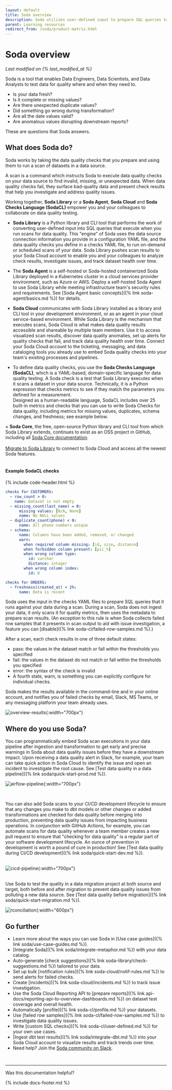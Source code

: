 ```yaml
---
layout: default
title: Soda overview
description: Soda utilizes user-defined input to prepare SQL queries to find bad data, visualize results, set up alerts, and track dataset health over time.
parent: Learning resources
redirect_from: /soda/product-matrix.html
---
```


# Soda overview
*Last modified on {% last_modified_at %}*

Soda is a tool that enables Data Engineers, Data Scientists, and Data Analysts to test data for quality where and when they need to.

* Is your data fresh?
* Is it complete or missing values? 
* Are there unexpected duplicate values? 
* Did something go wrong during transformation? 
* Are all the date values valid? 
* Are anomalous values disrupting downstream reports? 

These are questions that Soda answers.

## What does Soda do?

Soda works by taking the data quality checks that you prepare and using them to run a scan of datasets in a data source. 

A scan is a command which instructs Soda to execute data quality checks on your data source to find invalid, missing, or unexpected data. When data quality checks fail, they surface bad-quality data and present check results that help you investigate and address quality issues.

Working together, **Soda Library** or a **Soda Agent**, **Soda Cloud** and **Soda Checks Language (SodaCL)** empower you and your colleagues to collaborate on data quality testing.

* **Soda Library** is a Python library and CLI tool that performs the work of converting user-defined input into SQL queries that execute when you run scans for data quality. This "engine" of Soda uses the data source connection information you provide in a configuration YAML file, and the data quality checks you define in a checks YAML file, to run on-demand or scheduled scans of your data. Soda Library pushes scan results to your Soda Cloud account to enable you and your colleagues to analyze check results, investigate issues, and track dataset health over time. 

* The **Soda Agent** is a self-hosted or Soda-hosted containerized Soda Library deployed in a Kubernetes cluster in a cloud services provider environment, such as Azure or AWS. Deploy a self-hosted Soda Agent to use Soda Library while meeting infrastructure team's security rules and requirements. See [Soda Agent basic concepts]({% link soda-agent/basics.md %}) for details.

* **Soda Cloud** communicates with Soda Library installed as a library and CLI tool in your development environment, or as an agent in your cloud service-based environment. While Soda Library is the mechanism that executes scans, Soda Cloud is what makes data quality results accessible and shareable by multiple team members. Use it to access visualized scan results, discover data quality anomalies, set up alerts for quality checks that fail, and track data quality health over time. Connect your Soda Cloud account to the ticketing, messaging, and data cataloging tools you already use to embed Soda quality checks into your team's existing processes and pipelines. 

* To define data quality checks, you use the **Soda Checks Language (SodaCL)**, which is a YAML-based, domain-specific language for data quality testing. A Soda check is a test that Soda Library executes when it scans a dataset in your data source. Technically, it is a Python expression that checks metrics to see if they match the parameters you defined for a measurement. <br />
Designed as a human-readable language, SodaCL includes over 25 built-in metrics and checks that you can use to write Soda Checks for data quality, including metrics for missing values, duplicates, schema changes, and freshness; see example below. 

<div class="info">
  <span class="closebtn" onclick="this.parentElement.style.display='none';">&times;</span>
  <strong>Soda Core</strong>, the free, open-source Python library and CLI tool from which Soda Library extends, continues to exist as an OSS project in GitHub, including all <a href="https://github.com/sodadata/soda-core/blob/main/docs/overview-main.md" target="_blank">Soda Core documentation</a>.<br /><br /><a href="https://docs.soda.io/soda/upgrade.html#migrate-from-soda-core">Migrate to Soda Library</a> to connect to Soda Cloud and access all the newest Soda features.
</div>

<br />

#### Example SodaCL checks
{% include code-header.html %}
```yaml
checks for CUSTOMERS:
  - row_count > 0:
    name: Dataset is not empty
  - missing_count(last_name) = 0:
      missing values: [N/A, None]
      name: No NULL values
  - duplicate_count(phone) < 0:
      name: All phone numbers unique
  - schema:
      name: Columns have been added, removed, or changed
      warn:
        when required column missing: [id, size, distance]
        when forbidden column present: [pii_%]
        when wrong column type:
          id: varchar
          distance: integer
        when wrong column index:
          id: 0

checks for ORDERS:
  - freshness(created_at) < 2h:
      name: Data is recent
```


Soda uses the input in the checks YAML files to prepare SQL queries that it runs against your data during a scan. During a scan, Soda does not ingest your data, it only scans it for quality metrics, then uses the metadata to prepare scan results. (An exception to this rule is when Soda collects failed row samples that it presents in scan output to aid with issue investigation, a feature you can [disable]({% link soda-cl/failed-row-samples.md %}.)

After a scan, each check results in one of three default states:
* pass: the values in the dataset match or fall within the thresholds you specified
* fail: the values in the dataset do not match or fall within the thresholds you specified
* error: the syntax of the check is invalid
* A fourth state, warn, is something you can explicitly configure for individual checks. 



Soda makes the results available in the command-line and in your online account, and notifies you of failed checks by email, Slack, MS Teams, or any messaging platform your team already uses. 

![overview-results](/assets/images/overview-results.png){:width="700px"}


## Where do you use Soda?

You can programmatically embed Soda scan executions in your data pipeline after ingestion and transformation to get early and precise warnings in Soda about data quality issues before they have a downstream impact. Upon receiving a data quality alert in Slack, for example, your team can take quick action in Soda Cloud to identify the issue and open an incident to investigate the root cause. See [Test data quality in a data pipeline]({% link soda/quick-start-prod.md %}).

![airflow-pipeline](/assets/images/airflow-pipeline.png){:width="700px"}

<br />

You can also add Soda scans to your CI/CD development lifecycle to ensure that any changes you make to dbt models or other changes or added transformations are checked for data quality before merging into production, preventing data quality issues from impacting business operations. In conjunction with GitHub Actions, for example, you can automate scans for data quality whenever a team member creates a new pull request to ensure that "checking for data quality" is a regular part of your software development lifecycle. An ounce of prevention in development is worth a pound of cure in production! See [Test data quality during CI/CD development]({% link soda/quick-start-dev.md %}).
<br /><br />

![cicd-pipeline](/assets/images/cicd-pipeline.png){:width="700px"}

<br />
Use Soda to test the quality in a data migration project at both source and target, both before and after migration to prevent data quality issues from polluting a new data source. See [Test data quality before migration]({% link soda/quick-start-migration.md %}).

![rconciliation](/assets/images/reconciliation.gif){:width="600px"}


## Go further

* Learn more about the ways you can use Soda in [Use case guides]({% link soda/use-case-guides.md %}).
* [Integrate Soda]({% link soda/integrate-metaphor.md %}) with your data catalog.
* Auto-generate [check suggestions]({% link soda-library/check-suggestions.md %}) tailored to your data.
* Set up bulk [notification rules]({% link soda-cloud/notif-rules.md %}) to send alerts for failed checks.
* Create [incidents]({% link soda-cloud/incidents.md %}) to track issue investigation.
* Use the Soda Cloud Reporting API to [prepare reports]({% link api-docs/reporting-api-to-overview-dashboards.md %}) on dataset test coverage and overall health.
* Automatically [profile]({% link soda-cl/profile.md %}) your datasets.
* Use [failed row samples]({% link soda-cl/failed-row-samples.md %}) to investigate data quality issues.
* Write [custom SQL checks]({% link soda-cl/user-defined.md %}) for your own use cases.
* [Ingest dbt test results]({% link soda/integrate-dbt.md %}) into your Soda Cloud account to visualize results and track trends over time.
* Need help? Join the <a href="https://community.soda.io/slack" target="_blank"> Soda community on Slack</a>.
<br />

---

Was this documentation helpful?

<!-- LikeBtn.com BEGIN -->
<span class="likebtn-wrapper" data-theme="tick" data-i18n_like="Yes" data-ef_voting="grow" data-show_dislike_label="true" data-counter_zero_show="true" data-i18n_dislike="No"></span>
<script>(function(d,e,s){if(d.getElementById("likebtn_wjs"))return;a=d.createElement(e);m=d.getElementsByTagName(e)[0];a.async=1;a.id="likebtn_wjs";a.src=s;m.parentNode.insertBefore(a, m)})(document,"script","//w.likebtn.com/js/w/widget.js");</script>
<!-- LikeBtn.com END -->

{% include docs-footer.md %}